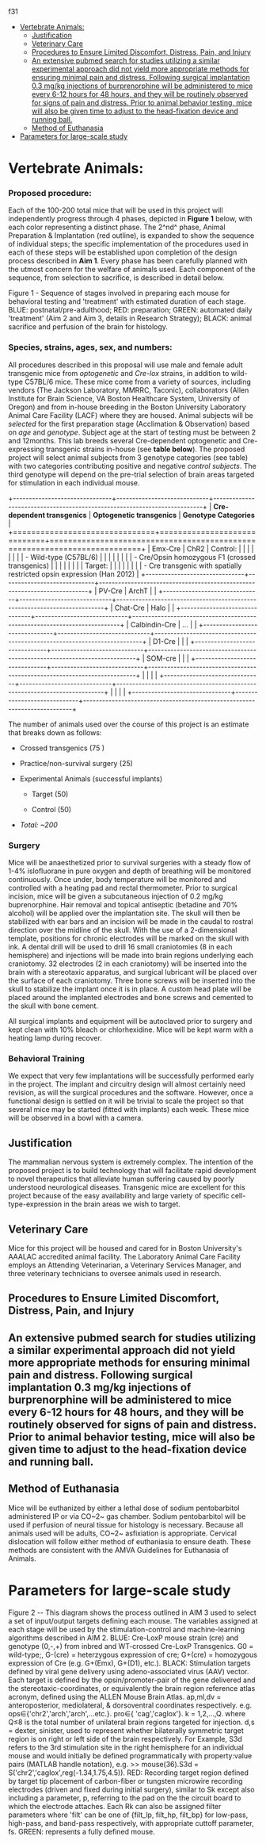 <!-- START doctoc generated TOC please keep comment here to allow auto update -->
<!-- DON'T EDIT THIS SECTION, INSTEAD RE-RUN doctoc TO UPDATE -->
f31

- [Vertebrate Animals:](#vertebrate-animals)
  - [Justification](#justification)
  - [Veterinary Care](#veterinary-care)
  - [Procedures to Ensure Limited Discomfort, Distress, Pain, and Injury](#procedures-to-ensure-limited-discomfort-distress-pain-and-injury)
  - [An extensive pubmed search for studies utilizing a similar experimental approach did not yield more appropriate methods for ensuring minimal pain and distress. Following surgical implantation 0.3 mg/kg injections of burprenorphine will be administered to mice every 6-12 hours for 48 hours, and they will be routinely observed for signs of pain and distress. Prior to animal behavior testing, mice will also be given time to adjust to the head-fixation device and running ball.](#an-extensive-pubmed-search-for-studies-utilizing-a-similar-experimental-approach-did-not-yield-more-appropriate-methods-for-ensuring-minimal-pain-and-distress-following-surgical-implantation-03-mgkg-injections-of-burprenorphine-will-be-administered-to-mice-every-6-12-hours-for-48-hours-and-they-will-be-routinely-observed-for-signs-of-pain-and-distress-prior-to-animal-behavior-testing-mice-will-also-be-given-time-to-adjust-to-the-head-fixation-device-and-running-ball)
  - [Method of Euthanasia](#method-of-euthanasia)
- [Parameters for large-scale study](#parameters-for-large-scale-study)

<!-- END doctoc generated TOC please keep comment here to allow auto update -->

# Vertebrate Animals:

### Proposed procedure:

Each of the 100-200 total mice that will be used in this project will independently progress through 4 phases, depicted in **Figure 1** below, with each color representing a distinct phase. The 2^nd^ phase, Animal Preparation & Implantation (red outline), is expanded to show the sequence of individual steps; the specific implementation of the procedures used in each of these steps will be established upon completion of the design process described in **Aim 1**. Every phase has been carefully planned with the utmost concern for the welfare of animals used. Each component of the sequence, from selection to sacrifice, is described in detail below.

Figure 1 - Sequence of stages involved in preparing each mouse for behavioral testing and \'treatment\' with estimated duration of each stage. BLUE: postnatal/pre-adulthood; RED: preparation; GREEN: automated daily 'treatment' (Aim 2 and Aim 3, details in Research Strategy); BLACK: animal sacrifice and perfusion of the brain for histology.

### Species, strains, ages, sex, and numbers:

All procedures described in this proposal will use male and female adult transgenic mice from *optogenetic* and *Cre-lox* strains, in addition to wild-type C57BL/6 mice. These mice come from a variety of sources, including vendors (The Jackson Laboratory, MMRRC, Taconic), collaborators (Allen Institute for Brain Science, VA Boston Healthcare System, University of Oregon) and from in-house breeding in the Boston University Laboratory Animal Care Facility (LACF) where they are housed. Animal subjects will be *selected* for the first preparation stage (Acclimation & Observation) based on *age* and *genotype*. Subject age at the start of testing must be between 2 and 12months. This lab breeds several Cre-dependent optogenetic and Cre-expressing transgenic strains in-house (see **table below**). The proposed project will select animal subjects from 3 genotype categories (see table) with two categories contributing positive and negative *control subjects*. The third genotype will depend on the pre-trial selection of brain areas targeted for stimulation in each individual mouse.

+-------------------------------+-----------------------------+--------------------------------------------------------------------------+
| **Cre-dependent transgenics** | **Optogenetic transgenics** | **Genotype Categories**                                                  |
+===============================+=============================+==========================================================================+
| Emx-Cre                       | ChR2                        | Control:                                                                 |
|                               |                             |                                                                          |
|                               |                             | -   Wild-type (C57BL/6)                                                  |
|                               |                             |                                                                          |
|                               |                             | -   Cre/Opsin homozygous F1 (crossed transgenics)                        |
|                               |                             |                                                                          |
|                               |                             | Target:                                                                  |
|                               |                             |                                                                          |
|                               |                             | -   Cre transgenic with spatially restricted opsin expression (Han 2012) |
+-------------------------------+-----------------------------+--------------------------------------------------------------------------+
| PV-Cre                        | ArchT                       |                                                                          |
+-------------------------------+-----------------------------+--------------------------------------------------------------------------+
| Chat-Cre                      | Halo                        |                                                                          |
+-------------------------------+-----------------------------+--------------------------------------------------------------------------+
| Calbindin-Cre                 | ...                         |                                                                          |
+-------------------------------+-----------------------------+--------------------------------------------------------------------------+
| D1-Cre                        |                             |                                                                          |
+-------------------------------+-----------------------------+--------------------------------------------------------------------------+
| SOM-cre                       |                             |                                                                          |
+-------------------------------+-----------------------------+--------------------------------------------------------------------------+
|                               |                             |                                                                          |
+-------------------------------+-----------------------------+--------------------------------------------------------------------------+
|                               |                             |                                                                          |
+-------------------------------+-----------------------------+--------------------------------------------------------------------------+

The number of animals used over the course of this project is an estimate that breaks down as follows:

-   Crossed transgenics (75 )

-   Practice/non-survival surgery (25)

-   Experimental Animals (successful implants)

    -   Target (50)

    -   Control (50)

-   *Total: \~200*

### Surgery

Mice will be anaesthetized prior to survival surgeries with a steady flow of 1-4% islofluorane in pure oxygen and depth of breathing will be monitored continuously. Once under, body temperature will be monitored and controlled with a heating pad and rectal thermometer. Prior to surgical incision, mice will be given a subcutaneous injection of 0.2 mg/kg buprenorphine. Hair removal and topical antiseptic (betadine and 70% alcohol) will be applied over the implantation site. The skull will then be stabilized with ear bars and an incision will be made in the caudal to rostral direction over the midline of the skull. With the use of a 2-dimensional template, positions for chronic electrodes will be marked on the skull with ink. A dental drill will be used to drill 16 small craniotomies (8 in each hemisphere) and injections will be made into brain regions underlying each craniotomy. 32 electrodes (2 in each craniotomy) will be inserted into the brain with a stereotaxic apparatus, and surgical lubricant will be placed over the surface of each craniotomy. Three bone screws will be inserted into the skull to stabilize the implant once it is in place. A custom head plate will be placed around the implanted electrodes and bone screws and cemented to the skull with bone cement.

All surgical implants and equipment will be autoclaved prior to surgery and kept clean with 10% bleach or chlorhexidine. Mice will be kept warm with a heating lamp during recover.

### Behavioral Training

We expect that very few implantations will be successfully performed early in the project. The implant and circuitry design will almost certainly need revision, as will the surgical procedures and the software. However, once a functional design is settled on it will be trivial to scale the project so that several mice may be started (fitted with implants) each week. These mice will be observed in a bowl with a camera.

## Justification

The mammalian nervous system is extremely complex. The intention of the proposed project is to build technology that will facilitate rapid development to novel therapeutics that alleviate human suffering caused by poorly understood neurological diseases. Transgenic mice are excellent for this project because of the easy availability and large variety of specific cell-type-expression in the brain areas we wish to target.

## Veterinary Care

Mice for this project will be housed and cared for in Boston University's AAALAC accredited animal facility. The Laboratory Animal Care Facility employs an Attending Veterinarian, a Veterinary Services Manager, and three veterinary technicians to oversee animals used in research.

## Procedures to Ensure Limited Discomfort, Distress, Pain, and Injury

## An extensive pubmed search for studies utilizing a similar experimental approach did not yield more appropriate methods for ensuring minimal pain and distress. Following surgical implantation 0.3 mg/kg injections of burprenorphine will be administered to mice every 6-12 hours for 48 hours, and they will be routinely observed for signs of pain and distress. Prior to animal behavior testing, mice will also be given time to adjust to the head-fixation device and running ball.

## Method of Euthanasia

Mice will be euthanized by either a lethal dose of sodium pentobarbitol administered IP or via CO~2~ gas chamber. Sodium pentobarbitol will be used if perfusion of neural tissue for histology is necessary. Because all animals used will be adults, CO~2~ asfixiation is appropriate. Cervical dislocation will follow either method of euthaniasia to ensure death. These methods are consistent with the AMVA Guidelines for Euthanasia of Animals.

# Parameters for large-scale study

Figure 2 -- This diagram shows the process outlined in AIM 3 used to select a set of input/output targets defining each mouse. The variables assigned at each stage will be used by the stimulation-control and machine-learning algorithms described in AIM 2. BLUE: Cre-LoxP mouse strain (cre) and genotype (0,-,+) from inbred and WT-crossed Cre-LoxP Transgenics. G0 = wild-type;, G-(cre) = heterzygous expression of cre; G+(cre) = homozygous expression of Cre (e.g. G+(Emx), G+(D1), etc.). BLACK: Stimulation targets defined by viral gene delivery using adeno-associated virus (AAV) vector. Each target is defined by the opsin/promoter-pair of the gene delivered and the stereotaxic-coordinates, or equivalently the brain region reference atlas acronym, defined using the ALLEN Mouse Brain Atlas. ap,ml,dv = anteroposterior, mediolateral, & dorsoventral coordinates respectively. e.g. ops∈{'chr2','arch','arch',...etc.}. pro∈{ 'cag','caglox'}. k = 1,2,...,Q. where Q≤8 is the total number of unilateral brain regions targeted for injection. d,s = dexter, sinister, used to represent whether bilaterally symmetric target region is on right or left side of the brain respectively. For Example, S3d refers to the 3rd stimulation site in the right hemisphere for an individual mouse and would initially be defined programmatically with property:value pairs (MATLAB handle notation), e.g. \>\> mouse(36).S3d = S('chr2','caglox',reg(-1.34,1.75,4.5)). RED: Recording target region defined by target tip placement of carbon-fiber or tungsten microwire recording electrodes (driven and fixed during initial surgery), similar to Sk except also including a parameter, p, referring to the pad on the the circuit board to which the electrode attaches. Each Rk can also be assigned filter parameters where 'filt' can be one of {filt\_lp, filt\_hp, filt\_bp} for low-pass, high-pass, and band-pass respectively, with appropriate cuttoff parameter, fs. GREEN: represents a fully defined mouse.
